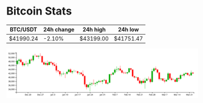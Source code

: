 # Bitcoin Stats

BTC/USDT|24h change|24h high|24h low|
|---|---|---|---|
|$41990.24|-2.10%|$43199.00|$41751.47|

<img src="./chart.svg">
